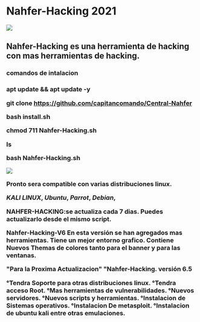 # Nahfer-Hacking 2021
<img src="https://wwwlegionhackingnahferdata.files.wordpress.com/2020/09/f09f928ee18d9de2839fe0bc98e294bce283a2e0bf98e29ca6e29db0f09f859df09f8590f09f8597f09f8595f09f8594f09f85a1e29db1-e294bce283a2f096a398e29ca6-20200917_184537-1.jpg?w=300">

<h2>Nahfer-Hacking es una herramienta de hacking con mas herramientas de hacking.


<h3>comandos de intalacion<h3>

apt update && apt update -y

git clone https://github.com/capitancomando/Central-Nahfer

bash install.sh 

chmod 711 Nahfer-Hacking.sh

ls

bash Nahfer-Hacking.sh

<img src="https://wwwlegionhackingnahferdata.files.wordpress.com/2020/11/54-9-11-2466-4595-20201023_072309817920374-424317895.jpg?w=300">

Pronto sera compatible con varias distribuciones linux.

*KALI LINUX*,
*Ubuntu*,
*Parrot*,
*Debian*,

NAHFER-HACKING:se actualiza cada 7 dias.
Puedes actualizarlo desde el mismo script.

Nahfer-Hacking-V6
En esta versión se han agregados mas herramientas.
Tiene un mejor entorno grafico.
Contiene Nuevos Themas de colores tanto para el banner y para las ventanas.

"Para la Proxima Actualizacion"
"Nahfer-Hacking. versión 6.5

°Tendra Soporte para otras distribuciones linux.
°Tendra acceso Root.
°Mas herramientas de vulnerabilidades.
°Nuevos servidores.
°Nuevos scripts y herramientas.
°Instalacion de Sistemas operativos.
°Instalacion De metasploit.
°Instalacion de ubuntu kali entre otras emulaciones.

